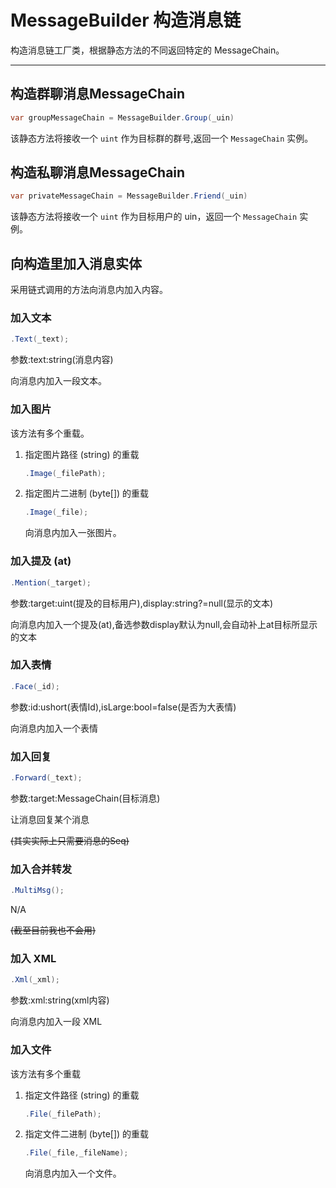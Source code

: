 
# MessageBuilder 构造消息链

构造消息链工厂类，根据静态方法的不同返回特定的 MessageChain。

------

## 构造群聊消息MessageChain

```csharp
var groupMessageChain = MessageBuilder.Group(_uin)
```

该静态方法将接收一个 `uint` 作为目标群的群号,返回一个 `MessageChain` 实例。

## 构造私聊消息MessageChain

```csharp
var privateMessageChain = MessageBuilder.Friend(_uin)
```

该静态方法将接收一个 `uint` 作为目标用户的 uin，返回一个 `MessageChain` 实例。

## 向构造里加入消息实体

采用链式调用的方法向消息内加入内容。

### 加入文本

```csharp
.Text(_text);
```

参数\:text\:string(消息内容)

向消息内加入一段文本。

### 加入图片

该方法有多个重载。

1. 指定图片路径 (string) 的重载

   ```csharp
   .Image(_filePath);
   ```

2. 指定图片二进制 (byte[]) 的重载

   ```csharp
   .Image(_file);
   ```

   向消息内加入一张图片。

### 加入提及 (at)

   ```csharp
   .Mention(_target);
   ```

   参数\:target:uint(提及的目标用户),display:string?=null(显示的文本)

   向消息内加入一个提及(at),备选参数display默认为null,会自动补上at目标所显示的文本

### 加入表情

```csharp
.Face(_id);
```

参数\:id\:ushort(表情Id),isLarge:bool=false(是否为大表情)

向消息内加入一个表情

### 加入回复

```csharp
.Forward(_text);
```

参数\:target\:MessageChain(目标消息)

让消息回复某个消息

~~(其实实际上只需要消息的Seq)~~

### 加入合并转发

```csharp
.MultiMsg();
```

N/A

~~(截至目前我也不会用)~~

### 加入 XML

```csharp
.Xml(_xml);
```

参数\:xml\:string(xml内容)

向消息内加入一段 XML

### 加入文件

该方法有多个重载

1. 指定文件路径 (string) 的重载

   ```csharp
   .File(_filePath);
   ```

2. 指定文件二进制 (byte[]) 的重载

   ```csharp
   .File(_file,_fileName);
   ```

   向消息内加入一个文件。
